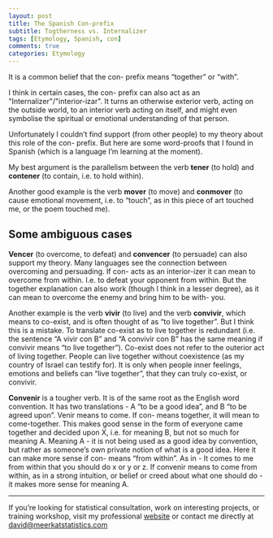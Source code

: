 ```yaml
---
layout: post
title: The Spanish Con-prefix
subtitle: Togtherness vs. Internalizer
tags: [Etymology, Spanish, con]
comments: true
categories: Etymology
---
```


It is a common belief that the con- prefix means “together” or “with”. 

I think in certain cases, the con- prefix can also act as an "Internalizer"/"interior-izar". It turns an otherwise exterior verb, acting on the outside world, to an interior verb acting on itself, and might even symbolise the spiritual or emotional understanding of that person. 

Unfortunately I couldn’t find support (from other people) to my theory about this role of the con- prefix. But here are some word-proofs that I found in Spanish (which is a language I’m learning at the moment). 

My best argument is the parallelism between the verb **tener** (to hold) and **contener** (to contain, i.e. to hold within). 

Another good example is the verb **mover** (to move) and **conmover** (to cause emotional movement, i.e. to “touch”, as in this piece of art touched me, or the poem touched me). 

## Some ambiguous cases 
**Vencer** (to overcome, to defeat) and **convencer** (to persuade) can also support my theory. Many languages see the connection between overcoming and persuading. If con- acts as an interior-izer it can mean to overcome from within. I.e. to defeat your opponent from within. But the together explanation can also work (though I think in a lesser degree), as it can mean to overcome the enemy and bring him to be with- you.

Another example is the verb **vivir** (to live) and the verb **convivir**, which means to co-exist, and is often thought of as “to live together”. But I think this is a mistake. To translate co-exist as to live together is redundant (i.e. the sentence “A vivir con B” and “A convivir con B” has the same meaning if convivir means “to live together”). Co-exist does not refer to the outerior act of living together. People can live together without coexistence (as my country of Israel can testify for). It is only when people inner feelings, emotions and beliefs can “live together”, that they can truly co-exist, or convivir. 

**Convenir** is a tougher verb. It is of the same root as the English word convention. It has two translations - A “to be a good idea”, and B “to be agreed upon”. Venir means to come. If con- means together, it will mean to come-together. This makes good sense in the form of everyone came together and decided upon X, i.e. for meaning B, but not so much for meaning A. Meaning A - it is not being used as a good idea by convention, but rather as someone’s own private notion of what is a good idea. Here it can make more sense if con- means “from within”. As in - It comes to me from within that you should do x or y or z. If convenir means to come from within, as in a strong intuition, or belief or creed about what one should do - it makes more sense for meaning A.

***
If you’re looking for statistical consultation, work on interesting projects, or training workshop, visit my professional [website](https://meerkatstatistics.com/)  or contact me directly at <david@meerkatstatistics.com>